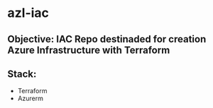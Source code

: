 # azl-iac

## Objective: IAC Repo destinaded for creation Azure Infrastructure with Terraform

## Stack:
- Terraform
- Azurerm
